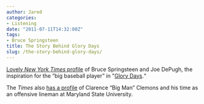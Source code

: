 ```yaml
---
author: Jared
categories:
- Listening
date: "2011-07-11T14:32:00Z"
tags:
- Bruce Springsteen
title: The Story Behind Glory Days
slug: /the-story-behind-glory-days/
---
```

[Lovely *New York Times* profile](http://www.nytimes.com/2011/07/10/sports/baseball/bruce-springsteens-inspiration-for-glory-days.html) of Bruce Springsteen and Joe DePugh, the inspiration for the “big baseball player” in "[Glory Days](http://www.youtube.com/watch?v=qMUxvDBFQYs).“

The *Times* also [has a profile](http://www.nytimes.com/2011/07/10/sports/football/before-springsteen-clemons-was-a-big-man-on-campus.html) of Clarence “Big Man” Clemons and his time as an offensive lineman at Maryland State University.

